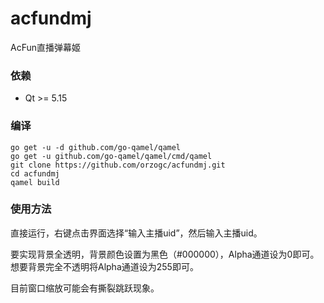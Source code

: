 # acfundmj
AcFun直播弹幕姬

### 依赖
* Qt >= 5.15

### 编译
```
go get -u -d github.com/go-qamel/qamel
go get -u github.com/go-qamel/qamel/cmd/qamel
git clone https://github.com/orzogc/acfundmj.git
cd acfundmj
qamel build
```

### 使用方法
直接运行，右键点击界面选择“输入主播uid”，然后输入主播uid。

要实现背景全透明，背景颜色设置为黑色（#000000），Alpha通道设为0即可。想要背景完全不透明将Alpha通道设为255即可。

目前窗口缩放可能会有撕裂跳跃现象。
